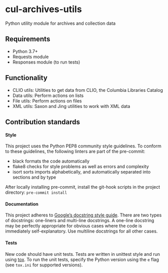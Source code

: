 # cul-archives-utils
Python utility module for archives and collection data

## Requirements
* Python 3.7+
* Requests module
* Responses module (to run tests)


## Functionality

* CLIO utils: Utilities to get data from CLIO, the Columbia Libraries Catalog
* Data utils: Perform actions on lists
* File utils: Perform actions on files
* XML utils: Saxon and Jing utilities to work with XML data

## Contribution standards

#### Style

This project uses the Python PEP8 community style guidelines. To conform to these guidelines, the following linters are part of the pre-commit:

* black formats the code automatically
* flake8 checks for style problems as well as errors and complexity
* isort sorts imports alphabetically, and automatically separated into sections and by type

After locally installing pre-commit, install the git-hook scripts in the project directory: ```pre-commit install```  

#### Documentation

This project adheres to [Google’s docstring style guide](https://google.github.io/styleguide/pyguide.html#381-docstrings). There are two types of docstrings: one-liners and multi-line docstrings. A one-line docstring may be perfectly appropriate for obvious cases where the code is immediately self-explanatory. Use multiline docstrings for all other cases.

#### Tests

New code should  have unit tests. Tests are written in unittest style and run using [tox](https://tox.readthedocs.io/). To run the unit tests, specify the Python version using the `e` flag (see `tox.ini` for supported versions).
